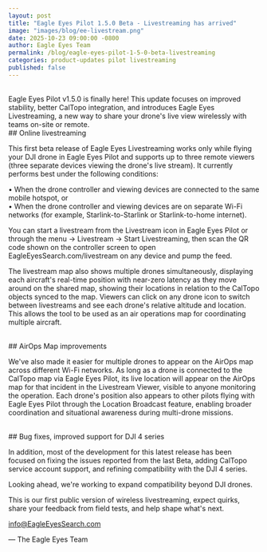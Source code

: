```yaml
---
layout: post
title: "Eagle Eyes Pilot 1.5.0 Beta - Livestreaming has arrived"
image: "images/blog/ee-livestream.png"
date: 2025-10-23 09:00:00 -0800
author: Eagle Eyes Team
permalink: /blog/eagle-eyes-pilot-1-5-0-beta-livestreaming
categories: product-updates pilot livestreaming
published: false
---
```

<br>
Eagle Eyes Pilot v1.5.0 is finally here! This update focuses on improved stability, better CalTopo integration, and introduces Eagle Eyes Livestreaming, a new way to share your drone's live view wirelessly with teams on-site or remote.

<br>
## Online livestreaming

This first beta release of Eagle Eyes Livestreaming works only while flying your DJI drone in Eagle Eyes Pilot and supports up to three remote viewers (three separate devices viewing the drone's live stream). It currently performs best under the following conditions:

• When the drone controller and viewing devices are connected to the same mobile hotspot, or<br>
• When the drone controller and viewing devices are on separate Wi-Fi networks (for example, Starlink-to-Starlink or Starlink-to-home internet).

You can start a livestream from the Livestream icon in Eagle Eyes Pilot or through the menu → Livestream → Start Livestreaming, then scan the QR code shown on the controller screen to open EagleEyesSearch.com/livestream on any device and pump the feed.

The livestream map also shows multiple drones simultaneously, displaying each aircraft's real-time position with near-zero latency as they move around on the shared map, showing their locations in relation to the CalTopo objects synced to the map. Viewers can click on any drone icon to switch between livestreams and see each drone's relative altitude and location. This allows the tool to be used as an air operations map for coordinating multiple aircraft.

<br>
## AirOps Map improvements

We've also made it easier for multiple drones to appear on the AirOps map across different Wi-Fi networks. As long as a drone is connected to the CalTopo map via Eagle Eyes Pilot, its live location will appear on the AirOps map for that incident in the Livestream Viewer, visible to anyone monitoring the operation. Each drone's position also appears to other pilots flying with Eagle Eyes Pilot through the Location Broadcast feature, enabling broader coordination and situational awareness during multi-drone missions.

<br>
## Bug fixes, improved support for DJI 4 series

In addition, most of the development for this latest release has been focused on fixing the issues reported from the last Beta, adding CalTopo service account support, and refining compatibility with the DJI 4 series.

Looking ahead, we're working to expand compatibility beyond DJI drones.

This is our first public version of wireless livestreaming, expect quirks, share your feedback from field tests, and help shape what's next.

<a href="mailto:info@EagleEyesSearch.com">info@EagleEyesSearch.com</a>

— The Eagle Eyes Team